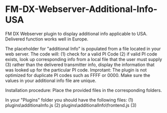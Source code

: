 # FM-DX-Webserver-Additional-Info-USA
FM DX Webserver plugin to display additional info applicable to USA. Delivered function works well in Europe.

The placeholder for "additional Info" is populated from a file located in your web server. The code will:
(1) check for a valid PI Code
(2) if valid PI code exists, look up corresponding info from a local file that the user must supply
(3) rather than the delivered transmitter info, display the information that was looked up for the particular PI code.
Improtant:
The plugin is not optimized for duplicate PI codes such as FFFF or 0000. Make sure the values in your additional info file are unique.

Installation procedure:
Place the provided files in the corresponding folders.


In your "Plugins" folder you should have the following files:
(1) plugins\additionaInfo.js
(2) plugins\additionalInfo\frontend.js
(3) 
